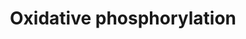 ---
annotations:
- id: PW:0001059
  parent: classic metabolic pathway
  type: Pathway Ontology
  value: oxidative phosphorylation pathway
authors:
- MaintBot
- Ddigles
- Mkutmon
description: ''
last-edited: 2019-09-17
organisms:
- Rattus norvegicus
redirect_from:
- /index.php/Pathway:WP1283
- /instance/WP1283
- /instance/WP1283_rr106951
revision: r106951
schema-jsonld:
- '@context': https://schema.org/
  '@id': https://wikipathways.github.io/pathways/WP1283.html
  '@type': Dataset
  creator:
    '@type': Organization
    name: WikiPathways
  description: ''
  keywords:
  - ADP
  - ATP
  - ATP5E
  - ATP6
  - ATP6_RAT
  - Atp5a1
  - Atp5b
  - Atp5d
  - Atp5f1
  - Atp5g1
  - Atp5g2
  - Atp5g3
  - Atp5h
  - Atp5i
  - Atp5j
  - Atp5j2
  - Atp5l
  - Atp5o
  - Atp5s
  - Atp6ap1
  - Atp6ap2
  - COX3_RAT
  - GZMB
  - Hydrogen
  - LOC679739
  - NAD
  - NADH
  - ND1
  - ND2
  - ND3
  - ND4
  - ND4L
  - ND5
  - ND6
  - NDUFA9
  - Ndufa10l1
  - Ndufa11
  - Ndufa2
  - Ndufa3
  - Ndufa4
  - Ndufa5
  - Ndufa6
  - Ndufa7
  - Ndufa8
  - Ndufab1
  - Ndufb10
  - Ndufb2
  - Ndufb5
  - Ndufb6
  - Ndufb7
  - Ndufb8
  - Ndufb9
  - Ndufc1
  - Ndufc2
  - Ndufs1
  - Ndufs2
  - Ndufs3
  - Ndufs4
  - Ndufs5
  - Ndufs7
  - Ndufs8
  - Ndufv1
  - Ndufv2
  - Ndufv3
  license: CC0
  name: Oxidative phosphorylation
seo: CreativeWork
title: Oxidative phosphorylation
wpid: WP1283
---